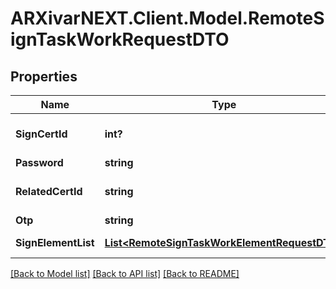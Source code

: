 # ARXivarNEXT.Client.Model.RemoteSignTaskWorkRequestDTO
## Properties

Name | Type | Description | Notes
------------ | ------------- | ------------- | -------------
**SignCertId** | **int?** | Identifier of signature certificate | [optional] 
**Password** | **string** | Password | [optional] 
**RelatedCertId** | **string** | Releted Cetificate Identifier | [optional] 
**Otp** | **string** | OPT | [optional] 
**SignElementList** | [**List&lt;RemoteSignTaskWorkElementRequestDTO&gt;**](RemoteSignTaskWorkElementRequestDTO.md) | TaskWork list to sign | [optional] 

[[Back to Model list]](../README.md#documentation-for-models) [[Back to API list]](../README.md#documentation-for-api-endpoints) [[Back to README]](../README.md)

